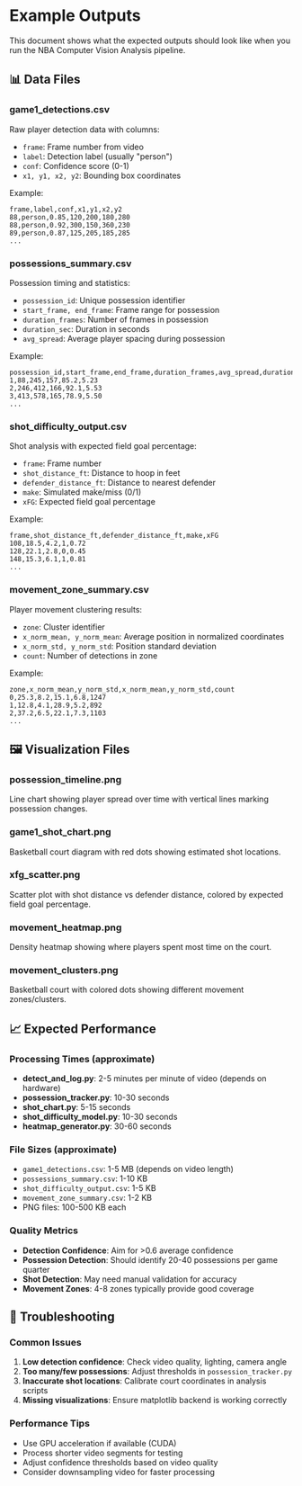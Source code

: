 # Example Outputs

This document shows what the expected outputs should look like when you run the NBA Computer Vision Analysis pipeline.

## 📊 Data Files

### game1_detections.csv
Raw player detection data with columns:
- `frame`: Frame number from video
- `label`: Detection label (usually "person")
- `conf`: Confidence score (0-1)
- `x1, y1, x2, y2`: Bounding box coordinates

Example:
```csv
frame,label,conf,x1,y1,x2,y2
88,person,0.85,120,200,180,280
88,person,0.92,300,150,360,230
89,person,0.87,125,205,185,285
...
```

### possessions_summary.csv
Possession timing and statistics:
- `possession_id`: Unique possession identifier
- `start_frame, end_frame`: Frame range for possession
- `duration_frames`: Number of frames in possession
- `duration_sec`: Duration in seconds
- `avg_spread`: Average player spacing during possession

Example:
```csv
possession_id,start_frame,end_frame,duration_frames,avg_spread,duration_sec
1,88,245,157,85.2,5.23
2,246,412,166,92.1,5.53
3,413,578,165,78.9,5.50
...
```

### shot_difficulty_output.csv
Shot analysis with expected field goal percentage:
- `frame`: Frame number
- `shot_distance_ft`: Distance to hoop in feet
- `defender_distance_ft`: Distance to nearest defender
- `make`: Simulated make/miss (0/1)
- `xFG`: Expected field goal percentage

Example:
```csv
frame,shot_distance_ft,defender_distance_ft,make,xFG
108,18.5,4.2,1,0.72
128,22.1,2.8,0,0.45
148,15.3,6.1,1,0.81
...
```

### movement_zone_summary.csv
Player movement clustering results:
- `zone`: Cluster identifier
- `x_norm_mean, y_norm_mean`: Average position in normalized coordinates
- `x_norm_std, y_norm_std`: Position standard deviation
- `count`: Number of detections in zone

Example:
```csv
zone,x_norm_mean,y_norm_std,x_norm_mean,y_norm_std,count
0,25.3,8.2,15.1,6.8,1247
1,12.8,4.1,28.9,5.2,892
2,37.2,6.5,22.1,7.3,1103
...
```

## 🖼️ Visualization Files

### possession_timeline.png
Line chart showing player spread over time with vertical lines marking possession changes.

### game1_shot_chart.png
Basketball court diagram with red dots showing estimated shot locations.

### xfg_scatter.png
Scatter plot with shot distance vs defender distance, colored by expected field goal percentage.

### movement_heatmap.png
Density heatmap showing where players spent most time on the court.

### movement_clusters.png
Basketball court with colored dots showing different movement zones/clusters.

## 📈 Expected Performance

### Processing Times (approximate)
- **detect_and_log.py**: 2-5 minutes per minute of video (depends on hardware)
- **possession_tracker.py**: 10-30 seconds
- **shot_chart.py**: 5-15 seconds
- **shot_difficulty_model.py**: 10-30 seconds
- **heatmap_generator.py**: 30-60 seconds

### File Sizes (approximate)
- `game1_detections.csv`: 1-5 MB (depends on video length)
- `possessions_summary.csv`: 1-10 KB
- `shot_difficulty_output.csv`: 1-5 KB
- `movement_zone_summary.csv`: 1-2 KB
- PNG files: 100-500 KB each

### Quality Metrics
- **Detection Confidence**: Aim for >0.6 average confidence
- **Possession Detection**: Should identify 20-40 possessions per game quarter
- **Shot Detection**: May need manual validation for accuracy
- **Movement Zones**: 4-8 zones typically provide good coverage

## 🔧 Troubleshooting

### Common Issues
1. **Low detection confidence**: Check video quality, lighting, camera angle
2. **Too many/few possessions**: Adjust thresholds in `possession_tracker.py`
3. **Inaccurate shot locations**: Calibrate court coordinates in analysis scripts
4. **Missing visualizations**: Ensure matplotlib backend is working correctly

### Performance Tips
- Use GPU acceleration if available (CUDA)
- Process shorter video segments for testing
- Adjust confidence thresholds based on video quality
- Consider downsampling video for faster processing 